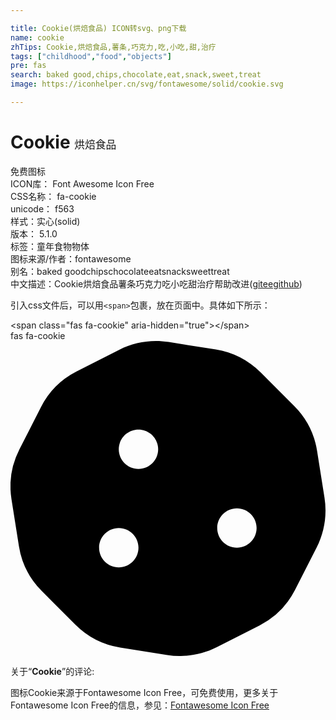 ```yaml
---

title: Cookie(烘焙食品) ICON转svg、png下载
name: cookie
zhTips: Cookie,烘焙食品,薯条,巧克力,吃,小吃,甜,治疗
tags: ["childhood","food","objects"]
pre: fas
search: baked good,chips,chocolate,eat,snack,sweet,treat
image: https://iconhelper.cn/svg/fontawesome/solid/cookie.svg

---
```


# Cookie  <small style="font-size: 60%;font-weight: 100">烘焙食品</small>


<div class="detail-page">
<p>
<span><span class="badge-success badge">免费图标</span> </span>
<br/>
<span>
ICON库：
<span class="badge-secondary badge">Font Awesome Icon Free</span> 
</span>
<br/>
<span>
CSS名称：
<span class="badge-secondary badge">fa-cookie</span> 
</span>
<br/>
<span>
unicode：
<span class="badge-secondary badge">f563</span> 
<copy-btn content='f563' btn-title=""></copy-btn>
<copy-btn :content='String.fromCodePoint(parseInt("f563", 16))' btn-title="复制U"></copy-btn>
</span><br/><span>样式：<span class="badge-light badge">实心(solid)</span></span>
<br/>
<span>
版本：
<span class="badge-secondary badge">5.1.0</span> 
</span><br/><span>标签：<span class="badge-light badge"><router-link to="/tags/childhood.html">童年</router-link></span><span class="badge-light badge"><router-link to="/tags/food.html">食物</router-link></span><span class="badge-light badge"><router-link to="/tags/objects.html">物体</router-link></span></span>
<br/>
<span>图标来源/作者：<span class="badge-light badge">fontawesome</span></span> 
<br/>
<span>别名：<span class="badge-light badge">baked good</span><span class="badge-light badge">chips</span><span class="badge-light badge">chocolate</span><span class="badge-light badge">eat</span><span class="badge-light badge">snack</span><span class="badge-light badge">sweet</span><span class="badge-light badge">treat</span></span><br/><span class="zh-detail">中文描述：<span class="badge-primary badge">Cookie</span><span class="badge-primary badge">烘焙食品</span><span class="badge-primary badge">薯条</span><span class="badge-primary badge">巧克力</span><span class="badge-primary badge">吃</span><span class="badge-primary badge">小吃</span><span class="badge-primary badge">甜</span><span class="badge-primary badge">治疗</span><span class="help-link"><span>帮助改进</span>(<a href="https://gitee.com/liuwave/icon-helper/edit/master/json/fontawesome/solid/cookie.json" target="_blank" rel="noopener noreferrer">gitee</a><a href="https://github.com/liuwave/icon-helper/edit/master/json/fontawesome/solid/cookie.json" target="_blank" rel="noopener noreferrer">github</a></span>)</span><br/>
</p>
</div>
<div class="alert alert-dark">
  <i class="fas fa-cookie fa-xs"></i>
  <i class="fas fa-cookie fa-sm"></i>
  <i class="fas fa-cookie fa-lg"></i>
  <i class="fas fa-cookie fa-2x"></i>
  <i class="fas fa-cookie fa-3x"></i>
  <i class="fas fa-cookie fa-5x"></i>
  <i class="fas fa-cookie fa-7x"></i>
</div>
<div>
  <p>引入css文件后，可以用<code>&lt;span&gt;</code>包裹，放在页面中。具体如下所示：    
  </p>
  <div class="alert alert-primary" style="font-size: 14px">
    &lt;span class="fas fa-cookie" aria-hidden="true"&gt;&lt;/span&gt;
    <copy-btn content='<span class="fas fa-cookie" aria-hidden="true"></span>'></copy-btn>
  </div>
  <div class="alert alert-secondary">
    <i class="fas fa-cookie"
    style="font-size: 24px"
    aria-hidden="true"></i> fas fa-cookie
    <copy-btn content="fas fa-cookie" btn-title="复制图标名称"></copy-btn>
  </div>
</div>
<div id="svg" class="svg-wrap">
<svg xmlns="http://www.w3.org/2000/svg" viewBox="0 0 512 512"><path d="M510.37 254.79l-12.08-76.26a132.493 132.493 0 0 0-37.16-72.95l-54.76-54.75c-19.73-19.72-45.18-32.7-72.71-37.05l-76.7-12.15c-27.51-4.36-55.69.11-80.52 12.76L107.32 49.6a132.25 132.25 0 0 0-57.79 57.8l-35.1 68.88a132.602 132.602 0 0 0-12.82 80.94l12.08 76.27a132.493 132.493 0 0 0 37.16 72.95l54.76 54.75a132.087 132.087 0 0 0 72.71 37.05l76.7 12.14c27.51 4.36 55.69-.11 80.52-12.75l69.12-35.21a132.302 132.302 0 0 0 57.79-57.8l35.1-68.87c12.71-24.96 17.2-53.3 12.82-80.96zM176 368c-17.67 0-32-14.33-32-32s14.33-32 32-32 32 14.33 32 32-14.33 32-32 32zm32-160c-17.67 0-32-14.33-32-32s14.33-32 32-32 32 14.33 32 32-14.33 32-32 32zm160 128c-17.67 0-32-14.33-32-32s14.33-32 32-32 32 14.33 32 32-14.33 32-32 32z"/></svg>
</div>
<detail full-name='fa-cookie'></detail>
<div class="icon-detail__container">
<p>关于“<b>Cookie</b>”的评论:</p>
</div>
<Vssue title="关于“Cookie”的评论" />    
<div><p>图标Cookie来源于Fontawesome Icon Free，可免费使用，更多关于  Fontawesome Icon Free的信息，参见：<a target="_blank" href="https://iconhelper.cn/fontawesome.html">Fontawesome Icon Free</a>
</p></div>
